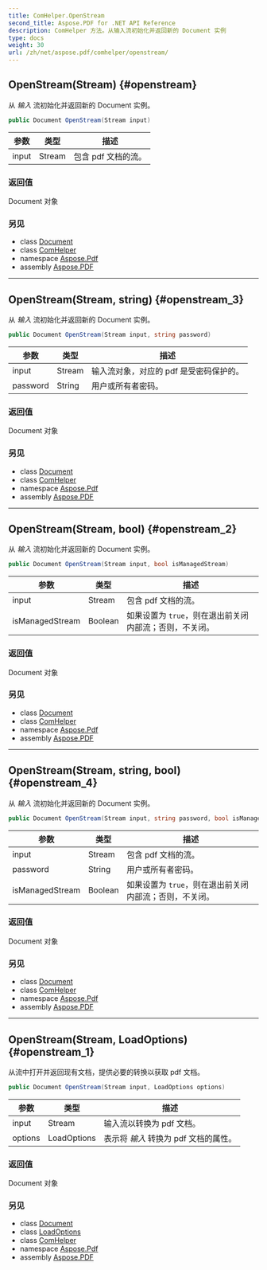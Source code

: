 ```yaml
---
title: ComHelper.OpenStream
second_title: Aspose.PDF for .NET API Reference
description: ComHelper 方法。从输入流初始化并返回新的 Document 实例
type: docs
weight: 30
url: /zh/net/aspose.pdf/comhelper/openstream/
---
```

## OpenStream(Stream) {#openstream}

从 *输入* 流初始化并返回新的 Document 实例。

```csharp
public Document OpenStream(Stream input)
```

| 参数 | 类型 | 描述 |
| --- | --- | --- |
| input | Stream | 包含 pdf 文档的流。 |

### 返回值

Document 对象

### 另见

* class [Document](../../document/)
* class [ComHelper](../)
* namespace [Aspose.Pdf](../../../aspose.pdf/)
* assembly [Aspose.PDF](../../../)

---

## OpenStream(Stream, string) {#openstream_3}

从 *输入* 流初始化并返回新的 Document 实例。

```csharp
public Document OpenStream(Stream input, string password)
```

| 参数 | 类型 | 描述 |
| --- | --- | --- |
| input | Stream | 输入流对象，对应的 pdf 是受密码保护的。 |
| password | String | 用户或所有者密码。 |

### 返回值

Document 对象

### 另见

* class [Document](../../document/)
* class [ComHelper](../)
* namespace [Aspose.Pdf](../../../aspose.pdf/)
* assembly [Aspose.PDF](../../../)

---

## OpenStream(Stream, bool) {#openstream_2}

从 *输入* 流初始化并返回新的 Document 实例。

```csharp
public Document OpenStream(Stream input, bool isManagedStream)
```

| 参数 | 类型 | 描述 |
| --- | --- | --- |
| input | Stream | 包含 pdf 文档的流。 |
| isManagedStream | Boolean | 如果设置为 `true`，则在退出前关闭内部流；否则，不关闭。 |

### 返回值

Document 对象

### 另见

* class [Document](../../document/)
* class [ComHelper](../)
* namespace [Aspose.Pdf](../../../aspose.pdf/)
* assembly [Aspose.PDF](../../../)

---

## OpenStream(Stream, string, bool) {#openstream_4}

从 *输入* 流初始化并返回新的 Document 实例。

```csharp
public Document OpenStream(Stream input, string password, bool isManagedStream)
```

| 参数 | 类型 | 描述 |
| --- | --- | --- |
| input | Stream | 包含 pdf 文档的流。 |
| password | String | 用户或所有者密码。 |
| isManagedStream | Boolean | 如果设置为 `true`，则在退出前关闭内部流；否则，不关闭。 |

### 返回值

Document 对象

### 另见

* class [Document](../../document/)
* class [ComHelper](../)
* namespace [Aspose.Pdf](../../../aspose.pdf/)
* assembly [Aspose.PDF](../../../)

---

## OpenStream(Stream, LoadOptions) {#openstream_1}

从流中打开并返回现有文档，提供必要的转换以获取 pdf 文档。

```csharp
public Document OpenStream(Stream input, LoadOptions options)
```

| 参数 | 类型 | 描述 |
| --- | --- | --- |
| input | Stream | 输入流以转换为 pdf 文档。 |
| options | LoadOptions | 表示将 *输入* 转换为 pdf 文档的属性。 |

### 返回值

Document 对象

### 另见

* class [Document](../../document/)
* class [LoadOptions](../../loadoptions/)
* class [ComHelper](../)
* namespace [Aspose.Pdf](../../../aspose.pdf/)
* assembly [Aspose.PDF](../../../)